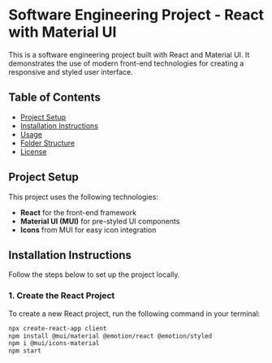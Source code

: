 # Software Engineering Project - React with Material UI

This is a software engineering project built with React and Material UI. It demonstrates the use of modern front-end technologies for creating a responsive and styled user interface.

## Table of Contents

- [Project Setup](#project-setup)
- [Installation Instructions](#installation-instructions)
- [Usage](#usage)
- [Folder Structure](#folder-structure)
- [License](#license)

## Project Setup

This project uses the following technologies:
- **React** for the front-end framework
- **Material UI (MUI)** for pre-styled UI components
- **Icons** from MUI for easy icon integration

## Installation Instructions

Follow the steps below to set up the project locally.

### 1. Create the React Project

To create a new React project, run the following command in your terminal:


```bash
npx create-react-app client
npm install @mui/material @emotion/react @emotion/styled
npm i @mui/icons-material
npm start


